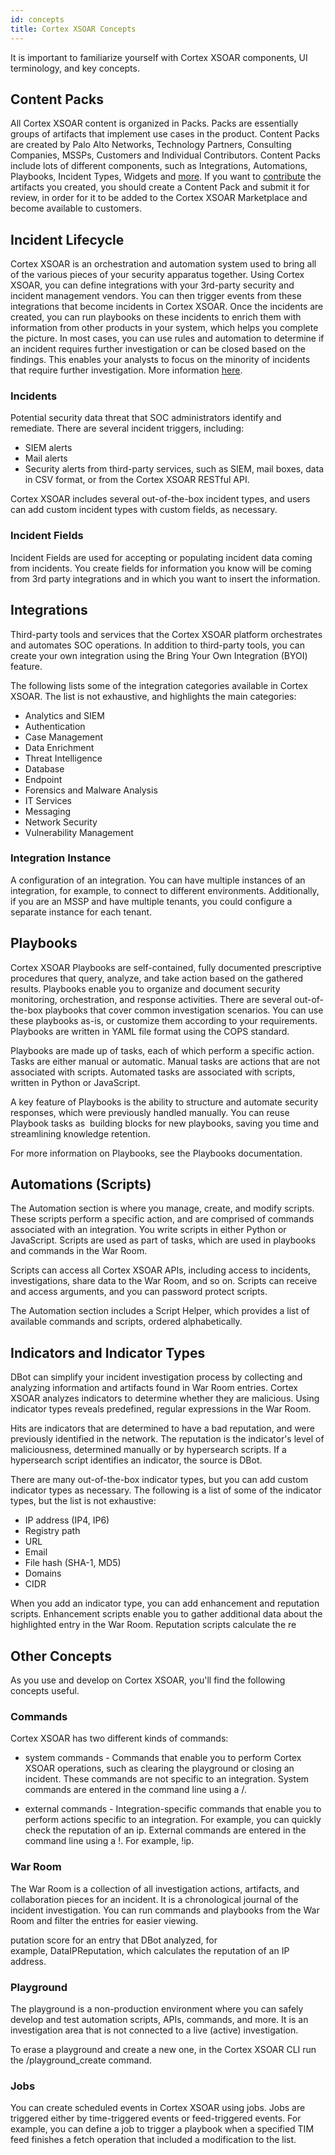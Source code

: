 ```yaml
---
id: concepts
title: Cortex XSOAR Concepts
---
```

It is important to familiarize yourself with Cortex XSOAR components, UI terminology, and key concepts.

## Content Packs

All Cortex XSOAR content is organized in Packs. Packs are essentially groups of artifacts that implement use cases in the product. Content Packs are created by Palo Alto Networks, Technology Partners, Consulting Companies, MSSPs, Customers and Individual Contributors. Content Packs include lots of different components, such as Integrations, Automations, Playbooks, Incident Types, Widgets and [more](../integrations/packs-format). If you want to [contribute](../contributing/contributing) the artifacts you created, you should create a Content Pack and submit it for review, in order for it to be added to the Cortex XSOAR Marketplace and become available to customers.

## Incident Lifecycle

Cortex XSOAR is an orchestration and automation system used to bring all of the various pieces of your security apparatus together. Using Cortex XSOAR, you can define integrations with your 3rd-party security and incident management vendors. You can then trigger events from these integrations that become incidents in Cortex XSOAR. Once the incidents are created, you can run playbooks on these incidents to enrich them with information from other products in your system, which helps you complete the picture. In most cases, you can use rules and automation to determine if an incident requires further investigation or can be closed based on the findings. This enables your analysts to focus on the minority of incidents that require further investigation. More information [here](../incidents/incident-xsoar-incident-lifecycle).

### Incidents

Potential security data threat that SOC administrators identify and remediate. There are several incident triggers, including:

* SIEM alerts
* Mail alerts
* Security alerts from third-party services, such as SIEM, mail boxes, data in CSV format, or from the Cortex XSOAR RESTful API.

Cortex XSOAR includes several out-of-the-box incident types, and users can add custom incident types with custom fields, as necessary. 
### Incident Fields

Incident Fields are used for accepting or populating incident data coming from incidents. You create fields for information you know will be coming from 3rd party integrations and in which you want to insert the information. 

## Integrations

Third-party tools and services that the Cortex XSOAR platform orchestrates and automates SOC operations. In addition to third-party tools, you can create your own integration using the Bring Your Own Integration (BYOI) feature.

The following lists some of the integration categories available in Cortex XSOAR. The list is not exhaustive, and highlights the main categories:

* Analytics and SIEM
* Authentication
* Case Management
* Data Enrichment
* Threat Intelligence
* Database
* Endpoint
* Forensics and Malware Analysis
* IT Services
* Messaging
* Network Security
* Vulnerability Management

### Integration Instance

A configuration of an integration. You can have multiple instances of an integration, for example, to connect to different environments. Additionally, if you are an MSSP and have multiple tenants, you could configure a separate instance for each tenant. 

## Playbooks

Cortex XSOAR Playbooks are self-contained, fully documented prescriptive procedures that query, analyze, and take action based on the gathered results. Playbooks enable you to organize and document security monitoring, orchestration, and response activities. There are several out-of-the-box playbooks that cover common investigation scenarios. You can use these playbooks as-is, or customize them according to your requirements. Playbooks are written in YAML file format using the COPS standard.

Playbooks are made up of tasks, each of which perform a specific action. Tasks are either manual or automatic. Manual tasks are actions that are not associated with scripts. Automated tasks are associated with scripts, written in Python or JavaScript.

A key feature of Playbooks is the ability to structure and automate security responses, which were previously handled manually. You can reuse Playbook tasks as  building blocks for new playbooks, saving you time and streamlining knowledge retention.

For more information on Playbooks, see the Playbooks documentation.

## Automations (Scripts)

The Automation section is where you manage, create, and modify scripts. These scripts perform a specific action, and are comprised of commands associated with an integration. You write scripts in either Python or JavaScript. Scripts are used as part of tasks, which are used in playbooks and commands in the War Room.

Scripts can access all Cortex XSOAR APIs, including access to incidents, investigations, share data to the War Room, and so on. Scripts can receive and access arguments, and you can password protect scripts.

The Automation section includes a Script Helper, which provides a list of available commands and scripts, ordered alphabetically.

## Indicators and Indicator Types

DBot can simplify your incident investigation process by collecting and analyzing information and artifacts found in War Room entries. Cortex XSOAR analyzes indicators to determine whether they are malicious. Using indicator types reveals predefined, regular expressions in the War Room.

Hits are indicators that are determined to have a bad reputation, and were previously identified in the network. The reputation is the indicator's level of maliciousness, determined manually or by hypersearch scripts. If a hypersearch script identifies an indicator, the source is DBot.

There are many out-of-the-box indicator types, but you can add custom indicator types as necessary. The following is a list of some of the indicator types, but the list is not exhaustive:

* IP address (IP4, IP6)
* Registry path
* URL
* Email
* File hash (SHA-1, MD5)
* Domains
* CIDR 

When you add an indicator type, you can add enhancement and reputation scripts. Enhancement scripts enable you to gather additional data about the highlighted entry in the War Room. Reputation scripts calculate the re

## Other Concepts

As you use and develop on Cortex XSOAR, you'll find the following concepts useful.

### Commands

Cortex XSOAR has two different kinds of commands:

* system commands - Commands that enable you to perform Cortex XSOAR operations, such as clearing the playground or closing an incident. These commands are not specific to an integration. System commands are entered in the command line using a /. 

* external commands - Integration-specific commands that enable you to perform actions specific to an integration. For example, you can quickly check the reputation of an ip. External commands are entered in the command line using a !. For example, !ip. 

### War Room

The War Room is a collection of all investigation actions, artifacts, and collaboration pieces for an incident. It is a chronological journal of the incident investigation. You can run commands and playbooks from the War Room and filter the entries for easier viewing.

putation score for an entry that DBot analyzed, for example, DataIPReputation, which calculates the reputation of an IP address.

### Playground

The playground is a non-production environment where you can safely develop and test automation scripts, APIs, commands, and more. It is an investigation area that is not connected to a live (active) investigation. 

To erase a playground and create a new one, in the Cortex XSOAR CLI run the /playground_create command.

### Jobs

You can create scheduled events in Cortex XSOAR using jobs. Jobs are triggered either by time-triggered events or feed-triggered events. For example, you can define a job to trigger a playbook when a specified TIM feed finishes a fetch operation that included a modification to the list. 

